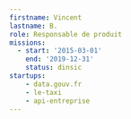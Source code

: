 ```yaml
---
firstname: Vincent
lastname: B.
role: Responsable de produit
missions:
  - start: '2015-03-01'
    end: '2019-12-31'
    status: dinsic
startups:
    - data.gouv.fr
    - le-taxi
    - api-entreprise
---
```

